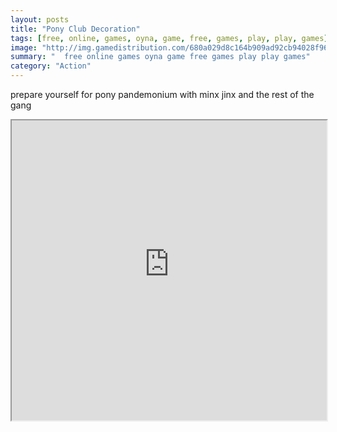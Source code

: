 ```yaml
---
layout: posts
title: "Pony Club Decoration"
tags: [free, online, games, oyna, game, free, games, play, play, games]
image: "http://img.gamedistribution.com/680a029d8c164b909ad92cb94028f96c.jpg"
summary: "  free online games oyna game free games play play games"
category: "Action"
---
```


prepare yourself for pony pandemonium with minx jinx and the rest of the gang

<iframe width="100%" height="480px;" src="http://flash.gamedistribution.com?game=680a029d8c164b909ad92cb94028f96c"></iframe>